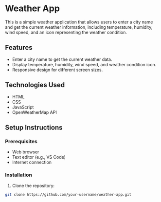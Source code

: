 # Weather App

This is a simple weather application that allows users to enter a city name and get the current weather information, including temperature, humidity, wind speed, and an icon representing the weather condition.

## Features

- Enter a city name to get the current weather data.
- Display temperature, humidity, wind speed, and weather condition icon.
- Responsive design for different screen sizes.

## Technologies Used

- HTML
- CSS
- JavaScript
- OpenWeatherMap API

## Setup Instructions

### Prerequisites

- Web browser
- Text editor (e.g., VS Code)
- Internet connection

### Installation

1. Clone the repository:

```sh
git clone https://github.com/your-username/weather-app.git

